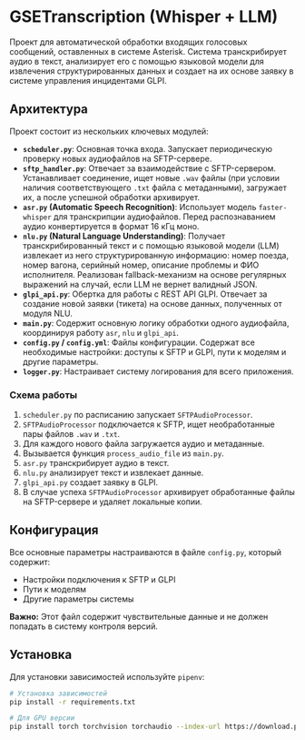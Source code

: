 # GSETranscription (Whisper + LLM)

Проект для автоматической обработки входящих голосовых сообщений, оставленных в системе Asterisk. Система транскрибирует аудио в текст, анализирует его с помощью языковой модели для извлечения структурированных данных и создает на их основе заявку в системе управления инцидентами GLPI.

## Архитектура

Проект состоит из нескольких ключевых модулей:

- **`scheduler.py`**: Основная точка входа. Запускает периодическую проверку новых аудиофайлов на SFTP-сервере.
- **`sftp_handler.py`**: Отвечает за взаимодействие с SFTP-сервером. Устанавливает соединение, ищет новые `.wav` файлы (при условии наличия соответствующего `.txt` файла с метаданными), загружает их, а после успешной обработки архивирует.
- **`asr.py` (Automatic Speech Recognition)**: Использует модель `faster-whisper` для транскрипции аудиофайлов. Перед распознаванием аудио конвертируется в формат 16 кГц моно.
- **`nlu.py` (Natural Language Understanding)**: Получает транскрибированный текст и с помощью языковой модели (LLM) извлекает из него структурированную информацию: номер поезда, номер вагона, серийный номер, описание проблемы и ФИО исполнителя. Реализован fallback-механизм на основе регулярных выражений на случай, если LLM не вернет валидный JSON.
- **`glpi_api.py`**: Обертка для работы с REST API GLPI. Отвечает за создание новой заявки (тикета) на основе данных, полученных от модуля NLU.
- **`main.py`**: Содержит основную логику обработки одного аудиофайла, координируя работу `asr`, `nlu` и `glpi_api`.
- **`config.py` / `config.yml`**: Файлы конфигурации. Содержат все необходимые настройки: доступы к SFTP и GLPI, пути к моделям и другие параметры.
- **`logger.py`**: Настраивает систему логирования для всего приложения.

### Схема работы

1.  `scheduler.py` по расписанию запускает `SFTPAudioProcessor`.
2.  `SFTPAudioProcessor` подключается к SFTP, ищет необработанные пары файлов `.wav` и `.txt`.
3.  Для каждого нового файла загружается аудио и метаданные.
4.  Вызывается функция `process_audio_file` из `main.py`.
5.  `asr.py` транскрибирует аудио в текст.
6.  `nlu.py` анализирует текст и извлекает данные.
7.  `glpi_api.py` создает заявку в GLPI.
8.  В случае успеха `SFTPAudioProcessor` архивирует обработанные файлы на SFTP-сервере и удаляет локальные копии.

## Конфигурация

Все основные параметры настраиваются в файле `config.py`, который содержит:
- Настройки подключения к SFTP и GLPI
- Пути к моделям
- Другие параметры системы

**Важно:** Этот файл содержит чувствительные данные и не должен попадать в систему контроля версий.

## Установка

Для установки зависимостей используйте `pipenv`:

```bash
# Установка зависимостей
pip install -r requirements.txt

# Для GPU версии
pip install torch torchvision torchaudio --index-url https://download.pytorch.org/whl/cu118